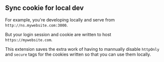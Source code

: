 Sync cookie for local dev
------------

For example, you're developing locally and serve from `http://ns.mywebsite.com:3000`.

But your login session and cookie are written to host `https://mywebsite.com`.

This extension saves the extra work of having to mannually disable `httpOnly`
and `secure` tags for the cookies written so that you can use them locally.
